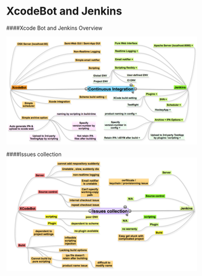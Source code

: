 XcodeBot and Jenkins
===================

####Xcode Bot and Jenkins Overview

![XCodebot & Jenkins](https://github.com/haikieu/XcodeBot-vs-Jenkins/blob/master/Xcodebot%20vs%20Jenkins.png "XCodebot & Jenkins")

####Issues collection
![XCodebot & Jenkins issue collection](https://github.com/haikieu/XcodeBot-vs-Jenkins/blob/master/Issue%20collection.png "XCodebot & Jenkins issue collection")
